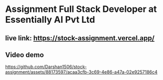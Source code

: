 # Assignment Full Stack Developer at Essentially AI Pvt Ltd

## live link: https://stock-assignment.vercel.app/

## Video demo

https://github.com/Darshan1506/stock-assignment/assets/88173597/acaa3cfb-3c69-4e86-a47a-02e9257186c4



